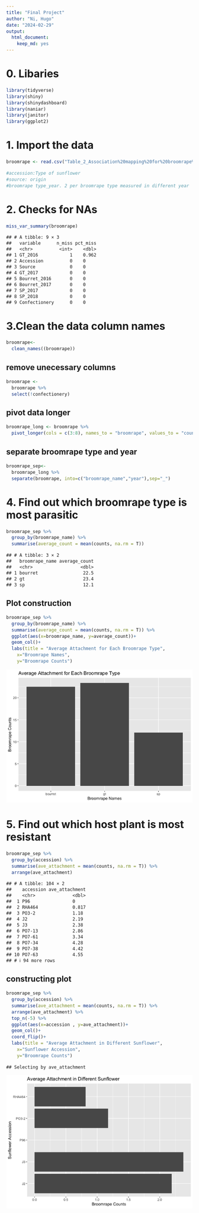 ```yaml
---
title: "Final Project"
author: "Ni, Hugo"
date: "2024-02-29"
output: 
  html_document: 
    keep_md: yes
---
```




# 0. Libaries

```r
library(tidyverse)
library(shiny)
library(shinydashboard)
library(naniar)
library(janitor)
library(ggplot2)
```

# 1. Import the data

```r
broomrape <- read.csv("Table_2_Association%20mapping%20for%20broomrape%20resistance%20in%20sunflower.csv")
```


```r
#accession:Type of sunflower
#source: origin
#broomrape type_year. 2 per broomrape type measured in different year
```
# 2. Checks for NAs

```r
miss_var_summary(broomrape)
```

```
## # A tibble: 9 × 3
##   variable      n_miss pct_miss
##   <chr>          <int>    <dbl>
## 1 GT_2016            1    0.962
## 2 Accession          0    0    
## 3 Source             0    0    
## 4 GT_2017            0    0    
## 5 Bourret_2016       0    0    
## 6 Bourret_2017       0    0    
## 7 SP_2017            0    0    
## 8 SP_2018            0    0    
## 9 Confectionery      0    0
```

# 3.Clean the data column names

```r
broomrape<-
  clean_names((broomrape))
```

## remove unecessary columns

```r
broomrape <-
  broomrape %>%
  select(!confectionery)
```

## pivot data longer

```r
broomrape_long <- broomrape %>%
  pivot_longer(cols = c(3:8), names_to = "broomrape", values_to = "counts")
```

## separate broomrape type and year

```r
broomrape_sep<-
  broomrape_long %>%
  separate(broomrape, into=c("broomrape_name","year"),sep="_")
```

# 4. Find out which broomrape type is most parasitic

```r
broomrape_sep %>%
  group_by(broomrape_name) %>%
  summarise(average_count = mean(counts, na.rm = T))
```

```
## # A tibble: 3 × 2
##   broomrape_name average_count
##   <chr>                  <dbl>
## 1 bourret                 22.5
## 2 gt                      23.4
## 3 sp                      12.1
```
## Plot construction

```r
broomrape_sep %>%
  group_by(broomrape_name) %>%
  summarise(average_count = mean(counts, na.rm = T)) %>%
  ggplot(aes(x=broomrape_name, y=average_count))+
  geom_col()+
  labs(title = "Average Attachment for Each Broomrape Type",
    x="Broomrape Names",
    y="Broomrape Counts")
```

![](Final-Project_files/figure-html/unnamed-chunk-10-1.png)<!-- -->

# 5. Find out which host plant is most resistant

```r
broomrape_sep %>%
  group_by(accession) %>%
  summarise(ave_attachment = mean(counts, na.rm = T)) %>%
  arrange(ave_attachment)
```

```
## # A tibble: 104 × 2
##    accession ave_attachment
##    <chr>              <dbl>
##  1 P96                0    
##  2 RHA464             0.817
##  3 PO3-2              1.18 
##  4 J2                 2.19 
##  5 J3                 2.38 
##  6 PO7-13             2.86 
##  7 PO7-61             3.34 
##  8 PO7-34             4.28 
##  9 PO7-38             4.42 
## 10 PO7-63             4.55 
## # ℹ 94 more rows
```
## constructing plot

```r
broomrape_sep %>%
  group_by(accession) %>%
  summarise(ave_attachment = mean(counts, na.rm = T)) %>%
  arrange(ave_attachment) %>%
  top_n(-5) %>%
  ggplot(aes(x=accession , y=ave_attachment))+
  geom_col()+
  coord_flip()+
  labs(title = "Average Attachment in Different Sunflower",
    x="Sunflower Accession",
    y="Broomrape Counts")
```

```
## Selecting by ave_attachment
```

![](Final-Project_files/figure-html/unnamed-chunk-12-1.png)<!-- -->

